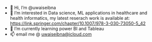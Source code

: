 - 👋 Hi, I’m @uwaiseibna
- 👀 I’m interested in Data science, ML applications in healthcare and health informatics, my latest reserach work is available at: https://link.springer.com/chapter/10.1007/978-3-030-73050-5_42
- 🌱 I’m currently learning power BI and Tableau
- 📫 email me @ uwaiseibna@icloud.com

<!---
uwaiseibna/uwaiseibna is a ✨ special ✨ repository because its `README.md` (this file) appears on your GitHub profile.
You can click the Preview link to take a look at your changes.
--->
